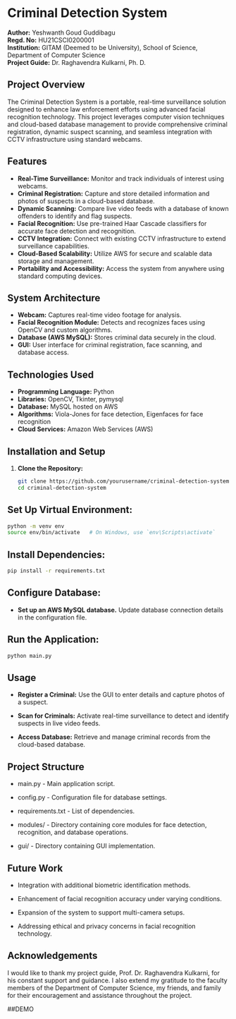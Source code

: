 # Criminal Detection System

**Author:** Yeshwanth Goud Guddibagu  
**Regd. No:** HU21CSCI0200001  
**Institution:** GITAM (Deemed to be University), School of Science, Department of Computer Science  
**Project Guide:** Dr. Raghavendra Kulkarni, Ph. D.

## Project Overview

The Criminal Detection System is a portable, real-time surveillance solution designed to enhance law enforcement efforts using advanced facial recognition technology. This project leverages computer vision techniques and cloud-based database management to provide comprehensive criminal registration, dynamic suspect scanning, and seamless integration with CCTV infrastructure using standard webcams.

## Features

- **Real-Time Surveillance:** Monitor and track individuals of interest using webcams.
- **Criminal Registration:** Capture and store detailed information and photos of suspects in a cloud-based database.
- **Dynamic Scanning:** Compare live video feeds with a database of known offenders to identify and flag suspects.
- **Facial Recognition:** Use pre-trained Haar Cascade classifiers for accurate face detection and recognition.
- **CCTV Integration:** Connect with existing CCTV infrastructure to extend surveillance capabilities.
- **Cloud-Based Scalability:** Utilize AWS for secure and scalable data storage and management.
- **Portability and Accessibility:** Access the system from anywhere using standard computing devices.

## System Architecture

- **Webcam:** Captures real-time video footage for analysis.
- **Facial Recognition Module:** Detects and recognizes faces using OpenCV and custom algorithms.
- **Database (AWS MySQL):** Stores criminal data securely in the cloud.
- **GUI:** User interface for criminal registration, face scanning, and database access.

## Technologies Used

- **Programming Language:** Python
- **Libraries:** OpenCV, Tkinter, pymysql
- **Database:** MySQL hosted on AWS
- **Algorithms:** Viola-Jones for face detection, Eigenfaces for face recognition
- **Cloud Services:** Amazon Web Services (AWS)

## Installation and Setup

1. **Clone the Repository:**
   ```bash
   git clone https://github.com/yourusername/criminal-detection-system.git
   cd criminal-detection-system

## Set Up Virtual Environment:

  ```bash
  python -m venv env
  source env/bin/activate   # On Windows, use `env\Scripts\activate`
```

## Install Dependencies:

```bash
pip install -r requirements.txt
```

## Configure Database:
- **Set up an AWS MySQL database.**
Update database connection details in the configuration file.

## Run the Application:

```bash
python main.py
```

## Usage
- **Register a Criminal:** Use the GUI to enter details and capture photos of a suspect.

- **Scan for Criminals:** Activate real-time surveillance to detect and identify suspects in live video feeds.

- **Access Database:** Retrieve and manage criminal records from the cloud-based database.

## Project Structure
- main.py - Main application script.

- config.py - Configuration file for database settings.

- requirements.txt - List of dependencies.

- modules/ - Directory containing core modules for face detection, recognition, and database operations.

- gui/ - Directory containing GUI implementation.


## Future Work

- Integration with additional biometric identification methods.

- Enhancement of facial recognition accuracy under varying conditions.

- Expansion of the system to support multi-camera setups.

- Addressing ethical and privacy concerns in facial recognition technology.

## Acknowledgements

I would like to thank my project guide, Prof. Dr. Raghavendra Kulkarni, for his constant support and guidance. I also extend my gratitude to the faculty members of the Department of Computer Science, my friends, and family for their encouragement and assistance throughout the project.

##DEMO 
